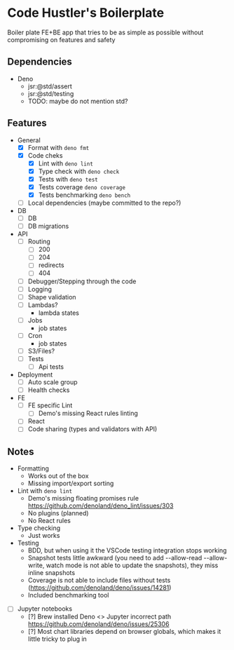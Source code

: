 # Code Hustler's Boilerplate

Boiler plate FE+BE app that tries to be as simple as possible without compromising on features and safety

## Dependencies

- Deno
  - jsr:@std/assert
  - jsr:@std/testing
  - TODO: maybe do not mention std?

## Features

- General
  - [x] Format with `deno fmt`
  - [x] Code cheks
    - [x] Lint with `deno lint`
    - [x] Type check with `deno check`
    - [x] Tests with `deno test`
    - [x] Tests coverage `deno coverage`
    - [x] Tests benchmarking `deno bench`
  - [ ] Local dependencies (maybe committed to the repo?)
- DB
  - [ ] DB
  - [ ] DB migrations
- API
  - [ ] Routing
    - [ ] 200
    - [ ] 204
    - [ ] redirects
    - [ ] 404
  - [ ] Debugger/Stepping through the code
  - [ ] Logging
  - [ ] Shape validation
  - [ ] Lambdas?
    - lambda states
  - [ ] Jobs
    - job states
  - [ ] Cron
    - job states
  - [ ] S3/Files?
  - [ ] Tests
    - [ ] Api tests
- Deployment
  - [ ] Auto scale group
  - [ ] Health checks
- FE
  - [ ] FE specific Lint
    - [ ] Demo's missing React rules linting
  - [ ] React
  - [ ] Code sharing (types and validators with API)

## Notes

- Formatting
  - Works out of the box
  - Missing import/export sorting
- Lint with `deno lint`
  - Demo's missing floating promises rule https://github.com/denoland/deno_lint/issues/303
  - No plugins (planned)
  - No React rules
- Type checking
  - Just works
- Testing
  - BDD, but when using it the VSCode testing integration stops working
  - Snapshot tests little awkward (you need to add --allow-read --allow-write, watch mode is not able to update the
    snapshots), they miss inline snapshots
  - Coverage is not able to include files without tests (https://github.com/denoland/deno/issues/14281)
  - Included benchmarking tool
- [ ] Jupyter notebooks
  - [?] Brew installed Deno <> Jupyter incorrect path https://github.com/denoland/deno/issues/25306
  - [?] Most chart libraries depend on browser globals, which makes it little tricky to plug in
